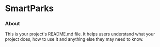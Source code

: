 SmartParks
==========

### About

This is your project's README.md file. It helps users understand what your
project does, how to use it and anything else they may need to know.